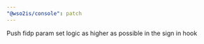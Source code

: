 ```yaml
---
"@wso2is/console": patch
---
```


Push fidp param set logic as higher as possible in the sign in hook
